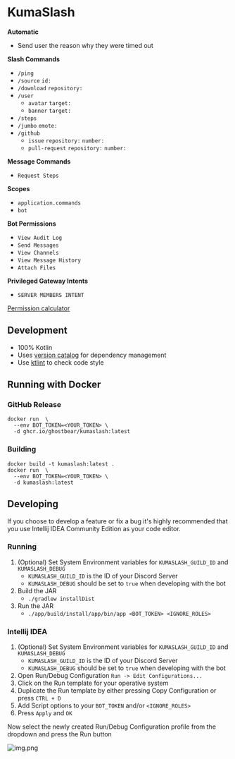 # KumaSlash

**Automatic**
- Send user the reason why they were timed out

**Slash Commands**
- `/ping`
- `/source` `id:`
- `/download` `repository:`
- `/user`
  - `avatar` `target:`
  - `banner` `target:`
- `/steps`
- `/jumbo` `emote:`
- `/github`
  - `issue` `repository:` `number:`
  - `pull-request` `repository:` `number:`

**Message Commands**
- `Request Steps`

**Scopes**
- `application.commands`
- `bot`

**Bot Permissions**
- `View Audit Log`
- `Send Messages`
- `View Channels`
- `View Message History`
- `Attach Files`

**Privileged Gateway Intents**
- `SERVER MEMBERS INTENT`

[Permission calculator](https://discordapi.com/permissions.html#101376)

## Development
- 100% Kotlin
- Uses [version catalog](https://docs.gradle.org/current/userguide/platforms.html) for dependency management
- Use [ktlint](https://github.com/pinterest/ktlint) to check code style

## Running with Docker

### GitHub Release
```shell
docker run  \
  --env BOT_TOKEN=<YOUR_TOKEN> \
  -d ghcr.io/ghostbear/kumaslash:latest
```

### Building
```shell
docker build -t kumaslash:latest .
docker run  \
  --env BOT_TOKEN=<YOUR_TOKEN> \
  -d kumaslash:latest
```

## Developing

If you choose to develop a feature or fix a bug it's highly recommended that you use Intellij IDEA Community Edition as your code editor. 

### Running

1. (Optional) Set System Environment variables for `KUMASLASH_GUILD_ID` and `KUMASLASH_DEBUG`
   - `KUMASLASH_GUILD_ID` is the ID of your Discord Server
   - `KUMASLASH_DEBUG` should be set to `true` when developing with the bot
2. Build the JAR 
   - `./gradlew installDist`
3. Run the JAR
   - `./app/build/install/app/bin/app <BOT_TOKEN> <IGNORE_ROLES>`

### Intellij IDEA

1. (Optional) Set System Environment variables for `KUMASLASH_GUILD_ID` and `KUMASLASH_DEBUG`
    - `KUMASLASH_GUILD_ID` is the ID of your Discord Server
    - `KUMASLASH_DEBUG` should be set to `true` when developing with the bot
2. Open Run/Debug Configuration `Run -> Edit Configurations...`
3. Click on the Run template for your operative system
4. Duplicate the Run template by either pressing Copy Configuration or press `CTRL + D`
5. Add Script options to your `BOT_TOKEN` and/or `<IGNORE_ROLES>`
6. Press `Apply` and `OK`

Now select the newly created Run/Debug Configuration profile from the dropdown and press the Run button

![img.png](.github/assets/run_profiles.png)